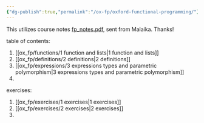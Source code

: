 ```yaml
---
{"dg-publish":true,"permalink":"/ox-fp/oxford-functional-programming/"}
---
```


This utilizes course notes [fp_notes.pdf](https://drive.google.com/file/d/1O1Oq5g9DEug96MbidHu_iYOwaDCYYNa2/view?usp=sharing), sent from Malaika. Thanks!

table of contents:

1. [[ox_fp/functions/1 function and lists\|1 function and lists]]
2. [[ox_fp/definitions/2 definitions\|2 definitions]]
3. [[ox_fp/expressions/3 expressions types and parametric polymorphism\|3 expressions types and parametric polymorphism]]
4. 

exercises:

1. [[ox_fp/exercises/1 exercises\|1 exercises]]
2. [[ox_fp/exercises/2 exercises\|2 exercises]]
3. 
